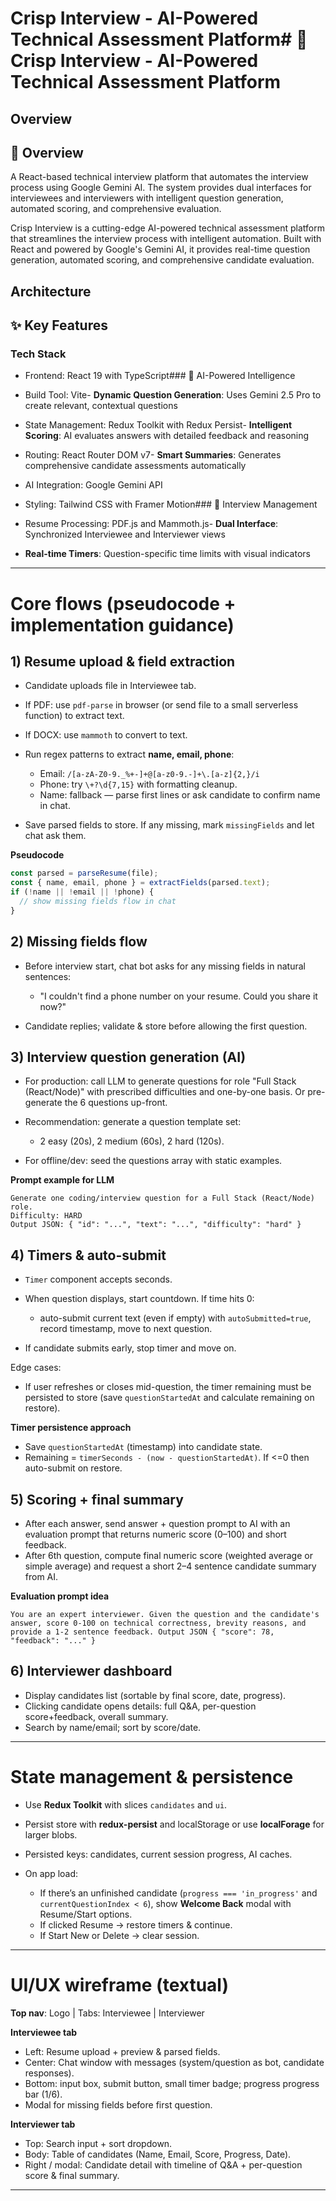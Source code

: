# Crisp Interview - AI-Powered Technical Assessment Platform# 🚀 Crisp Interview - AI-Powered Technical Assessment Platform



## Overview

## 📖 Overview

A React-based technical interview platform that automates the interview process using Google Gemini AI. The system provides dual interfaces for interviewees and interviewers with intelligent question generation, automated scoring, and comprehensive evaluation.

Crisp Interview is a cutting-edge AI-powered technical assessment platform that streamlines the interview process with intelligent automation. Built with React and powered by Google's Gemini AI, it provides real-time question generation, automated scoring, and comprehensive candidate evaluation.

## Architecture

## ✨ Key Features

### Tech Stack

- Frontend: React 19 with TypeScript### 🤖 AI-Powered Intelligence

- Build Tool: Vite- **Dynamic Question Generation**: Uses Gemini 2.5 Pro to create relevant, contextual questions

- State Management: Redux Toolkit with Redux Persist- **Intelligent Scoring**: AI evaluates answers with detailed feedback and reasoning

- Routing: React Router DOM v7- **Smart Summaries**: Generates comprehensive candidate assessments automatically

- AI Integration: Google Gemini API

- Styling: Tailwind CSS with Framer Motion### 🎯 Interview Management

- Resume Processing: PDF.js and Mammoth.js- **Dual Interface**: Synchronized Interviewee and Interviewer views

- **Real-time Timers**: Question-specific time limits with visual indicators
---

# Core flows (pseudocode + implementation guidance)

## 1) Resume upload & field extraction

* Candidate uploads file in Interviewee tab.
* If PDF: use `pdf-parse` in browser (or send file to a small serverless function) to extract text.
* If DOCX: use `mammoth` to convert to text.
* Run regex patterns to extract **name, email, phone**:

  * Email: `/[a-zA-Z0-9._%+-]+@[a-z0-9.-]+\.[a-z]{2,}/i`
  * Phone: try `\+?\d{7,15}` with formatting cleanup.
  * Name: fallback — parse first lines or ask candidate to confirm name in chat.
* Save parsed fields to store. If any missing, mark `missingFields` and let chat ask them.

**Pseudocode**

```ts
const parsed = parseResume(file);
const { name, email, phone } = extractFields(parsed.text);
if (!name || !email || !phone) {
  // show missing fields flow in chat
}
```

## 2) Missing fields flow

* Before interview start, chat bot asks for any missing fields in natural sentences:

  * "I couldn't find a phone number on your resume. Could you share it now?"
* Candidate replies; validate & store before allowing the first question.

## 3) Interview question generation (AI)

* For production: call LLM to generate questions for role "Full Stack (React/Node)" with prescribed difficulties and one-by-one basis. Or pre-generate the 6 questions up-front.
* Recommendation: generate a question template set:

  * 2 easy (20s), 2 medium (60s), 2 hard (120s).
* For offline/dev: seed the questions array with static examples.

**Prompt example for LLM**

```
Generate one coding/interview question for a Full Stack (React/Node) role.
Difficulty: HARD
Output JSON: { "id": "...", "text": "...", "difficulty": "hard" }
```

## 4) Timers & auto-submit

* `Timer` component accepts seconds.
* When question displays, start countdown. If time hits 0:

  * auto-submit current text (even if empty) with `autoSubmitted=true`, record timestamp, move to next question.
* If candidate submits early, stop timer and move on.

Edge cases:

* If user refreshes or closes mid-question, the timer remaining must be persisted to store (save `questionStartedAt` and calculate remaining on restore).

**Timer persistence approach**

* Save `questionStartedAt` (timestamp) into candidate state.
* Remaining = `timerSeconds - (now - questionStartedAt)`. If <=0 then auto-submit on restore.

## 5) Scoring + final summary

* After each answer, send answer + question prompt to AI with an evaluation prompt that returns numeric score (0–100) and short feedback.
* After 6th question, compute final numeric score (weighted average or simple average) and request a short 2–4 sentence candidate summary from AI.

**Evaluation prompt idea**

```
You are an expert interviewer. Given the question and the candidate's answer, score 0-100 on technical correctness, brevity reasons, and provide a 1-2 sentence feedback. Output JSON { "score": 78, "feedback": "..." }
```

## 6) Interviewer dashboard

* Display candidates list (sortable by final score, date, progress).
* Clicking candidate opens details: full Q&A, per-question score+feedback, overall summary.
* Search by name/email; sort by score/date.

---

# State management & persistence

* Use **Redux Toolkit** with slices `candidates` and `ui`.
* Persist store with **redux-persist** and localStorage or use **localForage** for larger blobs.
* Persisted keys: candidates, current session progress, AI caches.
* On app load:

  * If there’s an unfinished candidate (`progress === 'in_progress'` and `currentQuestionIndex < 6`), show **Welcome Back** modal with Resume/Start options.
  * If clicked Resume → restore timers & continue.
  * If Start New or Delete → clear session.

---

# UI/UX wireframe (textual)

**Top nav**: Logo | Tabs: Interviewee | Interviewer

**Interviewee tab**

* Left: Resume upload + preview & parsed fields.
* Center: Chat window with messages (system/question as bot, candidate responses).
* Bottom: input box, submit button, small timer badge; progress progress bar (1/6).
* Modal for missing fields before first question.

**Interviewer tab**

* Top: Search input + sort dropdown.
* Body: Table of candidates (Name, Email, Score, Progress, Date).
* Right / modal: Candidate detail with timeline of Q&A + per-question score & final summary.

---
